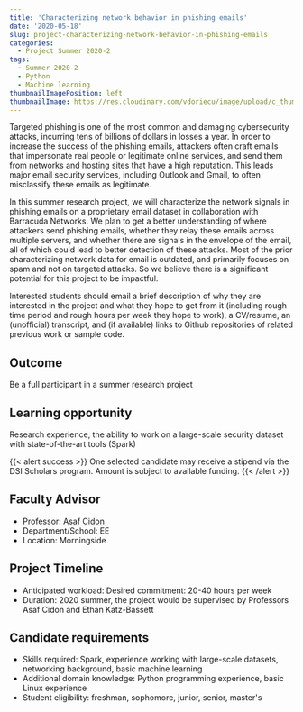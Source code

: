 ```yaml
---
title: 'Characterizing network behavior in phishing emails'
date: '2020-05-18'
slug: project-characterizing-network-behavior-in-phishing-emails
categories:
  - Project Summer 2020-2
tags:
  - Summer 2020-2
  - Python
  - Machine learning
thumbnailImagePosition: left
thumbnailImage: https://res.cloudinary.com/vdoriecu/image/upload/c_thumb,w_200,g_face/v1579110178/construction_c6dqbd.png
---
```

 
Targeted phishing is one of the most common and damaging cybersecurity attacks, incurring tens of billions of dollars in losses a year. In order to increase the success of the phishing emails, attackers often craft emails that impersonate real people or legitimate online services, and send them from networks and hosting sites that have a high reputation. This leads major email security services, including Outlook and Gmail, to often misclassify these emails as legitimate.

<!--more-->
 
In this summer research project, we will characterize the network signals in phishing emails on a proprietary email dataset in collaboration with Barracuda Networks. We plan to get a better understanding of where attackers send phishing emails, whether they relay these emails across multiple servers, and whether there are signals in the envelope of the email, all of which could lead to better detection of these attacks. Most of the prior characterizing network data for email is outdated, and primarily focuses on spam and not on targeted attacks. So we believe there is a significant potential for this project to be impactful.
 
Interested students should email a brief description of why they are interested in the project and what they hope to get from it (including rough time period and rough hours per week they hope to work), a CV/resume, an (unofficial) transcript, and (if available) links to Github repositories of related previous work or sample code.

## Outcome

Be a full participant in a summer research project

## Learning opportunity

Research experience, the ability to work on a large-scale security dataset with state-of-the-art tools (Spark)

{{< alert success >}}
One selected candidate may receive a stipend via the DSI Scholars program. Amount is subject to available funding.
{{< /alert >}}

## Faculty Advisor
+ Professor: [Asaf Cidon](https://www.asafcidon.com)
+ Department/School: EE
+ Location: Morningside

## Project Timeline
+ Anticipated workload: Desired commitment: 20-40 hours per week
+ Duration: 2020 summer, the project would be supervised by Professors Asaf Cidon and Ethan Katz-Bassett

## Candidate requirements
+ Skills required: Spark, experience working with large-scale datasets, networking background, basic machine learning
+ Additional domain knowledge: Python programming experience, basic Linux experience
+ Student eligibility: ~~freshman~~, ~~sophomore~~, ~~junior~~, ~~senior~~, master's


